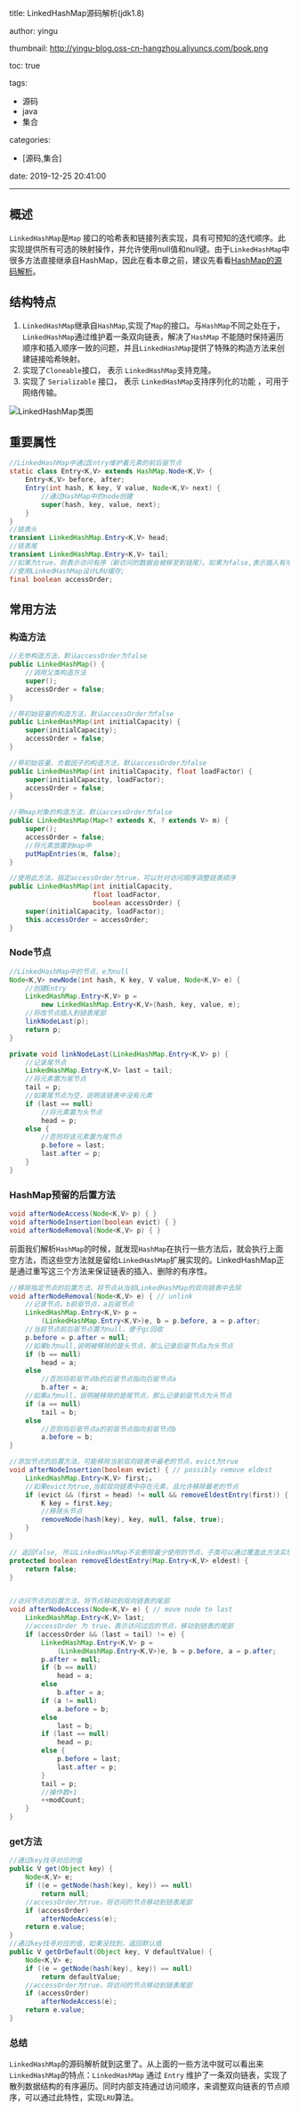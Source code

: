 title: LinkedHashMap源码解析(jdk1.8)

author: yingu

thumbnail: http://yingu-blog.oss-cn-hangzhou.aliyuncs.com/book.png

toc: true 

tags:

  - 源码
  - java
  - 集合

categories: 

  - [源码,集合] 

date: 2019-12-25 20:41:00

---

## 概述

`LinkedHashMap`是`Map` 接口的哈希表和链接列表实现，具有可预知的迭代顺序。此实现提供所有可选的映射操作，并允许使用null值和null键。由于`LinkedHashMap`中很多方法直接继承自HashMap，因此在看本章之前，建议先看看[HashMap的源码解析](https://www.yingu.site/2019/12/25/HashMap/)。<!--more--> 

## 结构特点

1. `LinkedHashMap`继承自`HashMap`,实现了`Map`的接口。与`HashMap`不同之处在于，`LinkedHashMap`通过维护着一条双向链表，解决了`HashMap` 不能随时保持遍历顺序和插入顺序一致的问题，并且`LinkedHashMap`提供了特殊的构造方法来创建链接哈希映射。
2. 实现了`Cloneable`接口， 表示 `LinkedHashMap`支持克隆。
3. 实现了 `Serializable` 接口， 表示 `LinkedHashMap`支持序列化的功能 ，可用于网络传输。

![LinkedHashMap类图](http://yingu-blog.oss-cn-hangzhou.aliyuncs.com/LinkedHashMap.png)

## 重要属性

```java
//LinkedHashMap中通过Entry维护着元素的前后驱节点
static class Entry<K,V> extends HashMap.Node<K,V> {
    Entry<K,V> before, after;
    Entry(int hash, K key, V value, Node<K,V> next) {
        //通过HashMap中的node创建
        super(hash, key, value, next);
    }
}
//链表头
transient LinkedHashMap.Entry<K,V> head;
//链表尾
transient LinkedHashMap.Entry<K,V> tail;
//如果为true，则表示访问有序（新访问的数据会被移至到链尾）。如果为false,表示插入有序。通过此参数，可以
//使用LinkedHashMap设计LRU缓存;
final boolean accessOrder;

```

## 常用方法

### 构造方法

```java
//无参构造方法，默认accessOrder为false
public LinkedHashMap() {
    //调用父类构造方法
    super();
    accessOrder = false;
}

//带初始容量的构造方法，默认accessOrder为false
public LinkedHashMap(int initialCapacity) {
    super(initialCapacity);
    accessOrder = false;
}

//带初始容量、负载因子的构造方法，默认accessOrder为false
public LinkedHashMap(int initialCapacity, float loadFactor) {
    super(initialCapacity, loadFactor);
    accessOrder = false;
}

//带map对象的构造方法，默认accessOrder为false
public LinkedHashMap(Map<? extends K, ? extends V> m) {
    super();
    accessOrder = false;
    //将元素放置到map中
    putMapEntries(m, false);
}

//使用此方法，指定accessOrder为true，可以针对访问顺序调整链表顺序
public LinkedHashMap(int initialCapacity,
                     float loadFactor,
                     boolean accessOrder) {
    super(initialCapacity, loadFactor);
    this.accessOrder = accessOrder;
}
```

### Node节点

```java
//LinkedHashMap中的节点，e为null
Node<K,V> newNode(int hash, K key, V value, Node<K,V> e) {
    //创建Entry
    LinkedHashMap.Entry<K,V> p =
        new LinkedHashMap.Entry<K,V>(hash, key, value, e);
    //将改节点插入到链表尾部
    linkNodeLast(p);
    return p;
}

private void linkNodeLast(LinkedHashMap.Entry<K,V> p) {
    //记录尾节点
    LinkedHashMap.Entry<K,V> last = tail;
    //将元素置为尾节点
    tail = p;
    //如果尾节点为空，说明该链表中没有元素
    if (last == null)
        //将元素置为头节点
        head = p;
    else {
        //否则将该元素置为尾节点
        p.before = last;
        last.after = p;
    }
}
```

### HashMap预留的后置方法

```java
void afterNodeAccess(Node<K,V> p) { }
void afterNodeInsertion(boolean evict) { }
void afterNodeRemoval(Node<K,V> p) { }
```

前面我们解析`HashMap`的时候，就发现`HashMap`在执行一些方法后，就会执行上面空方法，而这些空方法就是留给`LinkedHashMap`扩展实现的。LinkedHashMap正是通过重写这三个方法来保证链表的插入、删除的有序性。

```java
//移除指定节点的后置方法，将节点从当前LinkedHashMap的双向链表中去除
void afterNodeRemoval(Node<K,V> e) { // unlink
    //记录节点，b前驱节点，a后驱节点
    LinkedHashMap.Entry<K,V> p =
        (LinkedHashMap.Entry<K,V>)e, b = p.before, a = p.after;
    //当前节点前后驱节点置为null，便于gc回收
    p.before = p.after = null;
    //如果b为null,说明被移除的是头节点，那么记录后驱节点a为头节点
    if (b == null)
        head = a;
    else
        //否则将前驱节点b的后驱节点指向后驱节点a
        b.after = a;
    //如果a为null，说明被移除的是尾节点，那么记录前驱节点为头节点
    if (a == null)
        tail = b;
    else
        //否则将后驱节点a的前驱节点指向前驱节点b
        a.before = b;
}

//添加节点的后置方法，可能移除当前双向链表中最老的节点，evict为true
void afterNodeInsertion(boolean evict) { // possibly remove eldest
    LinkedHashMap.Entry<K,V> first;，
    //如果evict为true,当前双向链表中存在元素，且允许移除最老的节点
    if (evict && (first = head) != null && removeEldestEntry(first)) {
        K key = first.key;
        //移除头节点
        removeNode(hash(key), key, null, false, true);
    }
}

// 返回false, 所以LinkedHashMap不会删除最少使用的节点，子类可以通过覆盖此方法实现不同策略的缓存
protected boolean removeEldestEntry(Map.Entry<K,V> eldest) {
    return false;
}


//访问节点的后置方法，将节点移动到双向链表的尾部
void afterNodeAccess(Node<K,V> e) { // move node to last
    LinkedHashMap.Entry<K,V> last;
    //accessOrder 为 true，表示访问过后的节点，移动到链表的尾部
    if (accessOrder && (last = tail) != e) {
        LinkedHashMap.Entry<K,V> p =
            (LinkedHashMap.Entry<K,V>)e, b = p.before, a = p.after;
        p.after = null;
        if (b == null)
            head = a;
        else
            b.after = a;
        if (a != null)
            a.before = b;
        else
            last = b;
        if (last == null)
            head = p;
        else {
            p.before = last;
            last.after = p;
        }
        tail = p;
        //操作数+1
        ++modCount;
    }
}
```

### get方法

```java
//通过key找寻对应的值
public V get(Object key) {
    Node<K,V> e;
    if ((e = getNode(hash(key), key)) == null)
        return null;
    //accessOrder为true，将访问的节点移动到链表尾部
    if (accessOrder)
        afterNodeAccess(e);
    return e.value;
}
//通过key找寻对应的值，如果没找到，返回默认值
public V getOrDefault(Object key, V defaultValue) {
    Node<K,V> e;
    if ((e = getNode(hash(key), key)) == null)
        return defaultValue;
    //accessOrder为true，将访问的节点移动到链表尾部
    if (accessOrder)
        afterNodeAccess(e);
    return e.value;
}
```

### 总结

`LinkedHashMap`的源码解析就到这里了。从上面的一些方法中就可以看出来`LinkedHashMap`的特点：`LinkedHashMap` 通过 `Entry` 维护了一条双向链表，实现了散列数据结构的有序遍历。同时内部支持通过访问顺序，来调整双向链表的节点顺序，可以通过此特性，实现`LRU`算法。